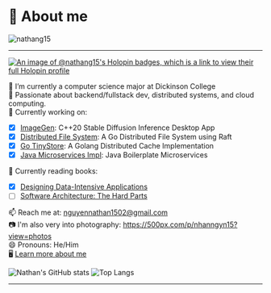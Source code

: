 # 👋 About me
<p align="left"> <img src="https://komarev.com/ghpvc/?username=nathang15&label=Profile%20views&color=0e75b6&style=flat" alt="nathang15" /> </p>
<hr>

[![An image of @nathang15's Holopin badges, which is a link to view their full Holopin profile](https://holopin.me/nathang15)](https://holopin.io/@nathang15)

🔭 I’m currently a computer science major at Dickinson College</br>
🌱 Passionate about backend/fullstack dev, distributed systems, and cloud computing.</br>
🔨 Currently working on:</br>
  - [x] [ImageGen](https://github.com/nathang15/imagegen-cpp): C++20 Stable Diffusion Inference Desktop App
  - [x] [Distributed File System](https://github.com/nathang15/go-fs): A Go Distributed File System using Raft
  - [x] [Go TinyStore](https://github.com/nathang15/go-tinystore): A Golang Distributed Cache Implementation
  - [x] [Java Microservices Impl](https://github.com/nathang15/microservices-organization-structure): Java Boilerplate Microservices

📘 Currently reading books:</br>
  - [x] [Designing Data-Intensive Applications](https://www.oreilly.com/library/view/designing-data-intensive-applications/9781491903063/)
  - [ ] [Software Architecture: The Hard Parts](https://www.oreilly.com/library/view/software-architecture-the/9781492086888/)

📫 Reach me at: nguyennathan1502@gmail.com</br>
📷 I'm also very into photography: https://500px.com/p/nhanngyn15?view=photos</br>
😄 Pronouns: He/Him</br>
🖥️ [Learn more about me](https://nathanswe.vercel.app)</br>

![Nathan's GitHub stats](https://github-readme-stats.vercel.app/api?username=nathang15&show=reviews&contribs&rank_icon=github&show_icons=true&theme=dracula)
![Top Langs](https://github-readme-stats.vercel.app/api/top-langs/?username=nathang15&hide_progress=true&show_icons=true&theme=dracula)
<hr>



